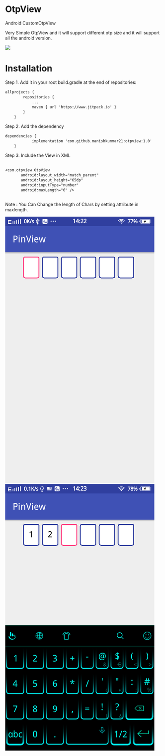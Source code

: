 # OtpView
Android CustomOtpView

Very Simple OtpView and it will support different otp size and it will support all the android version.

[![](https://www.jitpack.io/v/manishkummar21/otpview.svg)](https://www.jitpack.io/#manishkummar21/otpview)

# Installation
Step 1. Add it in your root build.gradle at the end of repositories:
```
allprojects {
		repositories {
			...
			maven { url 'https://www.jitpack.io' }
		}
	}
```  
Step 2. Add the dependency
```
dependencies {
	        implementation 'com.github.manishkummar21:otpview:1.0'
	}
 ``` 
 
Step 3. Include the View in XML

 ```

<com.otpview.OtpView
        android:layout_width="match_parent"
        android:layout_height="65dp"
        android:inputType="number"
        android:maxLength="6" />
        
  ```
  
  

 Note : You Can Change the length of Chars by setting attribute in maxlength.
 
 
  ![ScreenShot](https://github.com/manishkummar21/OtpView/blob/master/device-2018-10-20-142256.png)
  ![ScreenShot](https://github.com/manishkummar21/OtpView/blob/master/device-2018-10-20-142315.png)


